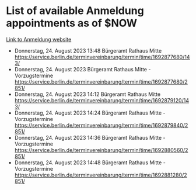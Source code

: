 # List of available Anmeldung appointments as of $NOW
[Link to Anmeldung website](https://service.berlin.de/terminvereinbarung/termin/tag.php?termin=1&anliegen[]=120686&dienstleisterlist=122210,122217,327316,122219,327312,122227,327314,122231,327346,122243,327348,122254,122252,329742,122260,329745,122262,329748,122271,327278,122273,327274,122277,327276,330436,122280,327294,122282,327290,122284,327292,122291,327270,122285,327266,122286,327264,122296,327268,150230,329760,122297,327286,122294,327284,122312,329763,122314,329775,122304,327330,122311,327334,122309,327332,317869,122281,327352,122279,329772,122283,122276,327324,122274,327326,122267,329766,122246,327318,122251,327320,122257,327322,122208,327298,122226,327300&herkunft=http%3A%2F%2Fservice.berlin.de%2Fdienstleistung%2F120686%2F)
- Donnerstag, 24. August 2023 13:48 Bürgeramt Rathaus Mitte https://service.berlin.de/terminvereinbarung/termin/time/1692877680/143/
- Donnerstag, 24. August 2023  Bürgeramt Rathaus Mitte - Vorzugstermine https://service.berlin.de/terminvereinbarung/termin/time/1692877680/2851/
- Donnerstag, 24. August 2023 14:12 Bürgeramt Rathaus Mitte https://service.berlin.de/terminvereinbarung/termin/time/1692879120/143/
- Donnerstag, 24. August 2023 14:24 Bürgeramt Rathaus Mitte - Vorzugstermine https://service.berlin.de/terminvereinbarung/termin/time/1692879840/2851/
- Donnerstag, 24. August 2023 14:36 Bürgeramt Rathaus Mitte - Vorzugstermine https://service.berlin.de/terminvereinbarung/termin/time/1692880560/2851/
- Donnerstag, 24. August 2023 14:48 Bürgeramt Rathaus Mitte - Vorzugstermine https://service.berlin.de/terminvereinbarung/termin/time/1692881280/2851/
